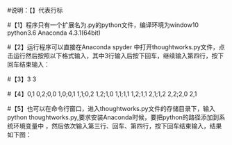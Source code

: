 #说明：【】代表行标

#【1】程序只有一个扩展名为.py的python文件，编译环境为window10 python3.6 Anaconda 4.3.1(64bit)

#【2】运行程序可以直接在Anaconda spyder 中打开thoughtworks.py文件，点击运行然后按照以下格式输入，其中3行输入后按下回车，继续输入第四行，按下回车结束输入：

#【3】3 3

#【4】0,1 0,2;0,0 1,0;0,1 1,1;0,2 1,2;1,0 1,1;1,1 1,2;1,1 2,1;1,2 2,2;2,0 2,1

#【5】也可以在命令行窗口，进入thoughtworks.py文件的存储目录下，输入python thoughtworks.py,要求安装Anaconda时候，要把python的路径添加到系统环境变量中
，然后依次输入第三行、回车、第四行，按下回车结束输入，结果如下图：


